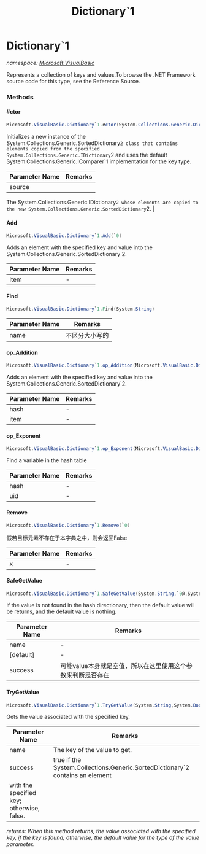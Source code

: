 ﻿---
title: Dictionary`1
---

# Dictionary`1
_namespace: [Microsoft.VisualBasic](N-Microsoft.VisualBasic.html)_

Represents a collection of keys and values.To browse the .NET Framework source
 code for this type, see the Reference Source.



### Methods

#### #ctor
```csharp
Microsoft.VisualBasic.Dictionary`1.#ctor(System.Collections.Generic.Dictionary{System.String,`0})
```
Initializes a new instance of the System.Collections.Generic.SortedDictionary`2
 class that contains elements copied from the specified System.Collections.Generic.IDictionary`2
 and uses the default System.Collections.Generic.IComparer`1 implementation for
 the key type.

|Parameter Name|Remarks|
|--------------|-------|
|source|
 The System.Collections.Generic.IDictionary`2 whose elements are copied to the
 new System.Collections.Generic.SortedDictionary`2.
 |


#### Add
```csharp
Microsoft.VisualBasic.Dictionary`1.Add(`0)
```
Adds an element with the specified key and value into the System.Collections.Generic.SortedDictionary`2.

|Parameter Name|Remarks|
|--------------|-------|
|item|-|


#### Find
```csharp
Microsoft.VisualBasic.Dictionary`1.Find(System.String)
```


|Parameter Name|Remarks|
|--------------|-------|
|name|不区分大小写的|


#### op_Addition
```csharp
Microsoft.VisualBasic.Dictionary`1.op_Addition(Microsoft.VisualBasic.Dictionary{`0},`0)
```
Adds an element with the specified key and value into the System.Collections.Generic.SortedDictionary`2.

|Parameter Name|Remarks|
|--------------|-------|
|hash|-|
|item|-|


#### op_Exponent
```csharp
Microsoft.VisualBasic.Dictionary`1.op_Exponent(Microsoft.VisualBasic.Dictionary{`0},System.String)
```
Find a variable in the hash table

|Parameter Name|Remarks|
|--------------|-------|
|hash|-|
|uid|-|


#### Remove
```csharp
Microsoft.VisualBasic.Dictionary`1.Remove(`0)
```
假若目标元素不存在于本字典之中，则会返回False

|Parameter Name|Remarks|
|--------------|-------|
|x|-|


#### SafeGetValue
```csharp
Microsoft.VisualBasic.Dictionary`1.SafeGetValue(System.String,`0@,System.Boolean@)
```
If the value is not found in the hash directionary, then the default value will be returns, and the default value is nothing.

|Parameter Name|Remarks|
|--------------|-------|
|name|-|
|[default]|-|
|success|可能value本身就是空值，所以在这里使用这个参数来判断是否存在|


#### TryGetValue
```csharp
Microsoft.VisualBasic.Dictionary`1.TryGetValue(System.String,System.Boolean@)
```
Gets the value associated with the specified key.

|Parameter Name|Remarks|
|--------------|-------|
|name|The key of the value to get.|
|success|true if the System.Collections.Generic.SortedDictionary`2 contains an element
 with the specified key; otherwise, false.|

_returns: When this method returns, the value associated with the specified key, if the
 key is found; otherwise, the default value for the type of the value parameter._


